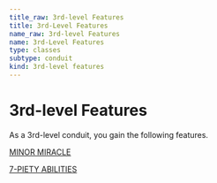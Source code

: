 ```yaml
---
title_raw: 3rd-level Features
title: 3rd-Level Features
name_raw: 3rd-level Features
name: 3rd-Level Features
type: classes
subtype: conduit
kind: 3rd-level features
---
```


# 3rd-level Features

As a 3rd-level conduit, you gain the following features.

[MINOR MIRACLE](./Minor%20Miracle.md)

[7-PIETY ABILITIES](./7-Piety%20Abilities/7-Piety%20Abilities.md)

